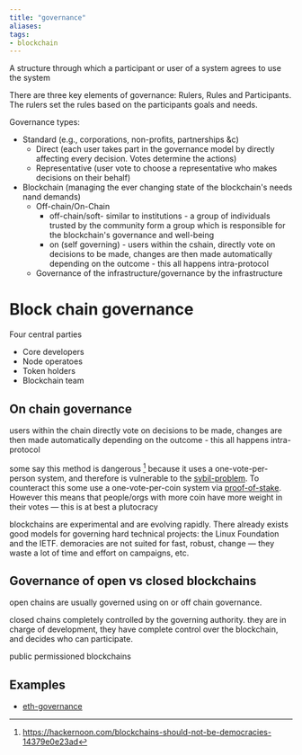 ```yaml
---
title: "governance"
aliases: 
tags: 
- blockchain
---
```


A structure through which a participant or user of a system agrees to use the system

There are three key elements of governance: Rulers, Rules and Participants. The rulers set the rules based on the participants goals and needs. 

Governance types:
- Standard (e.g., corporations, non-profits, partnerships &c)
	- Direct (each user takes part in the governance model by directly affecting every decision. Votes determine the actions)
	- Representative (user vote to choose a representative who makes decisions on their behalf)
- Blockchain (managing the ever changing state of the blockchain's needs nand demands)
	- Off-chain/On-Chain
		- off-chain/soft- similar to institutions - a group of individuals trusted by the community form a group which is responsible for the blockchain's governance and well-being
		- on (self governing) - users within the cshain, directly vote on decisions to be made, changes are then made automatically depending on the outcome - this all happens intra-protocol 
	- Governance of the infrastructure/governance by the infrastructure

# Block chain governance
Four central parties
- Core developers
- Node operatoes
- Token holders
- Blockchain team

## On chain governance
users within the chain directly vote on decisions to be made, changes are then made automatically depending on the outcome - this all happens intra-protocol 

some say this method is dangerous [^1] because it uses a one-vote-per-person system, and therefore is vulnerable to the [sybil-problem](notes/sybil-problem.md). To counteract this some use a one-vote-per-coin system via [proof-of-stake](proof-of-stake). However this means that people/orgs with more coin have more weight in their votes — this is at best a plutocracy

blockchains are experimental and are evolving rapidly. There already exists good models for governing hard technical projects: the Linux Foundation and the IETF. demoracies are not suited for fast, robust, change — they waste a lot of time and effort on campaigns, etc.

## Governance of open vs closed blockchains
open chains are usually governed using on or off chain governance. 

closed chains completely controlled by the governing authority. they are in charge of development, they have complete control over the blockchain, and decides who can participate.

public permissioned blockchains 

[^1]: https://hackernoon.com/blockchains-should-not-be-democracies-14379e0e23ad

## Examples
- [eth-governance](notes/eth-governance.md)